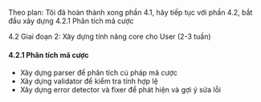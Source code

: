 Theo plan: Tôi đã hoàn thành xong phần 4.1, hãy tiếp tục với phần 4.2, bắt đầu xây dựng 4.2.1 Phân tích mã cược

4.2 Giai đoạn 2: Xây dựng tính năng core cho User (2-3 tuần)

#### 4.2.1 Phân tích mã cược

- Xây dựng parser để phân tích cú pháp mã cược
- Xây dựng validator để kiểm tra tính hợp lệ
- Xây dựng error detector và fixer để phát hiện và gợi ý sửa lỗi
